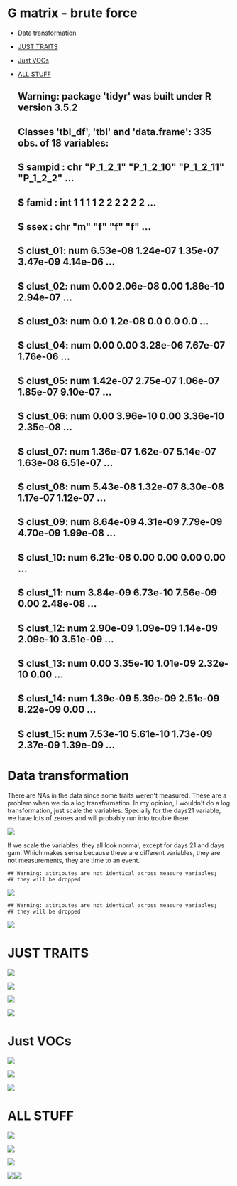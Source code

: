 G matrix - brute force
================

-   [Data transformation](#data-transformation)
-   [JUST TRAITS](#just-traits)
-   [Just VOCs](#just-vocs)
-   [ALL STUFF](#all-stuff)

    ## Warning: package 'tidyr' was built under R version 3.5.2

    ## Classes 'tbl_df', 'tbl' and 'data.frame':    335 obs. of  18 variables:
    ##  $ sampid  : chr  "P_1_2_1" "P_1_2_10" "P_1_2_11" "P_1_2_2" ...
    ##  $ famid   : int  1 1 1 1 2 2 2 2 2 2 ...
    ##  $ ssex    : chr  "m" "f" "f" "f" ...
    ##  $ clust_01: num  6.53e-08 1.24e-07 1.35e-07 3.47e-09 4.14e-06 ...
    ##  $ clust_02: num  0.00 2.06e-08 0.00 1.86e-10 2.94e-07 ...
    ##  $ clust_03: num  0.0 1.2e-08 0.0 0.0 0.0 ...
    ##  $ clust_04: num  0.00 0.00 3.28e-06 7.67e-07 1.76e-06 ...
    ##  $ clust_05: num  1.42e-07 2.75e-07 1.06e-07 1.85e-07 9.10e-07 ...
    ##  $ clust_06: num  0.00 3.96e-10 0.00 3.36e-10 2.35e-08 ...
    ##  $ clust_07: num  1.36e-07 1.62e-07 5.14e-07 1.63e-08 6.51e-07 ...
    ##  $ clust_08: num  5.43e-08 1.32e-07 8.30e-08 1.17e-07 1.12e-07 ...
    ##  $ clust_09: num  8.64e-09 4.31e-09 7.79e-09 4.70e-09 1.99e-08 ...
    ##  $ clust_10: num  6.21e-08 0.00 0.00 0.00 0.00 ...
    ##  $ clust_11: num  3.84e-09 6.73e-10 7.56e-09 0.00 2.48e-08 ...
    ##  $ clust_12: num  2.90e-09 1.09e-09 1.14e-09 2.09e-10 3.51e-09 ...
    ##  $ clust_13: num  0.00 3.35e-10 1.01e-09 2.32e-10 0.00 ...
    ##  $ clust_14: num  1.39e-09 5.39e-09 2.51e-09 8.22e-09 0.00 ...
    ##  $ clust_15: num  7.53e-10 5.61e-10 1.73e-09 2.37e-09 1.39e-09 ...

Data transformation
===================

There are NAs in the data since some traits weren't measured. These are a problem when we do a log transformation. In my opinion, I wouldn't do a log transformation, just scale the variables. Specially for the days21 variable, we have lots of zeroes and will probably run into trouble there.

![](G_mat_brute_files/figure-markdown_github/unnamed-chunk-3-1.png)

If we scale the variables, they all look normal, except for days 21 and days gam. Which makes sense because these are different variables, they are not measurements, they are time to an event.

    ## Warning: attributes are not identical across measure variables;
    ## they will be dropped

![](G_mat_brute_files/figure-markdown_github/unnamed-chunk-4-1.png)

    ## Warning: attributes are not identical across measure variables;
    ## they will be dropped

![](G_mat_brute_files/figure-markdown_github/unnamed-chunk-5-1.png)

JUST TRAITS
===========

![](G_mat_brute_files/figure-markdown_github/unnamed-chunk-7-1.png)

![](G_mat_brute_files/figure-markdown_github/unnamed-chunk-8-1.png)

![](G_mat_brute_files/figure-markdown_github/unnamed-chunk-9-1.png)

![](G_mat_brute_files/figure-markdown_github/unnamed-chunk-10-1.png)

Just VOCs
=========

![](G_mat_brute_files/figure-markdown_github/unnamed-chunk-11-1.png)

![](G_mat_brute_files/figure-markdown_github/unnamed-chunk-12-1.png)

![](G_mat_brute_files/figure-markdown_github/unnamed-chunk-13-1.png)

ALL STUFF
=========

![](G_mat_brute_files/figure-markdown_github/unnamed-chunk-15-1.png)

![](G_mat_brute_files/figure-markdown_github/unnamed-chunk-16-1.png)

![](G_mat_brute_files/figure-markdown_github/unnamed-chunk-17-1.png)

![](G_mat_brute_files/figure-markdown_github/unnamed-chunk-19-1.png)![](G_mat_brute_files/figure-markdown_github/unnamed-chunk-19-2.png)
